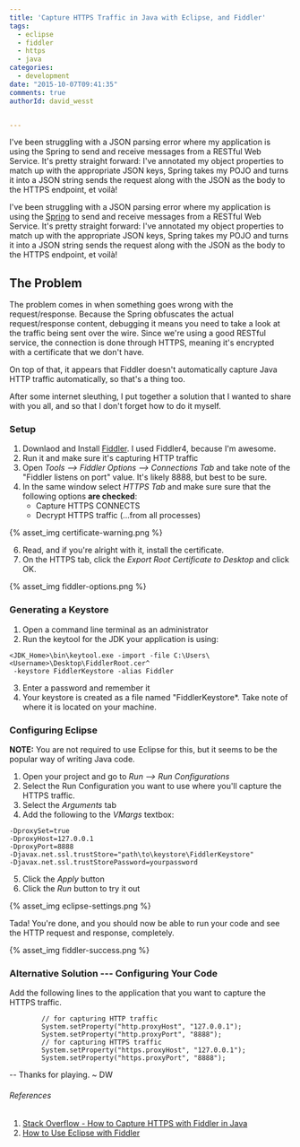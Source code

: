 ```yaml
---
title: 'Capture HTTPS Traffic in Java with Eclipse, and Fiddler'
tags:
  - eclipse
  - fiddler
  - https
  - java
categories:
  - development
date: "2015-10-07T09:41:35"
comments: true
authorId: david_wesst


---
```

I&#39;ve been struggling with a JSON parsing error where my application is using the Spring to send and receive messages from a RESTful Web Service. It&#39;s pretty straight forward: I&#39;ve annotated my object properties to match up with the appropriate JSON keys, Spring takes my POJO and turns it into a JSON string sends the request along with the JSON as the body to the HTTPS endpoint, et voilà!  
<!-- more -->


I've been struggling with a JSON parsing error where my application is using the [Spring](https://spring.io/guides/gs/consuming-rest/) to send and receive messages from a RESTful Web Service. It's pretty straight forward: I've annotated my object properties to match up with the appropriate JSON keys, Spring takes my POJO and turns it into a JSON string sends the request along with the JSON as the body to the HTTPS endpoint, et voilà!  

## The Problem

The problem comes in when something goes wrong with the request/response. Because the Spring obfuscates the actual request/response content, debugging it means you need to take a look at the traffic being sent over the wire. Since we're using a good RESTful service, the connection is done through HTTPS, meaning it's encrypted with a certificate that we don't have.

On top of that, it appears that Fiddler doesn't automatically capture Java HTTP traffic automatically, so that's a thing too.

After some internet sleuthing, I put together a solution that I wanted to share with you all, and so that I don't forget how to do it myself.

### Setup

1. Downlaod and Install [Fiddler](http://www.telerik.com/fiddler). I used Fiddler4, because I'm awesome.
2. Run it and make sure it's capturing HTTP traffic
3. Open *Tools --> Fiddler Options --> Connections Tab* and take note of the "Fiddler listens on port" value. It's likely 8888, but best to be sure.
4. In the same window select *HTTPS Tab* and make sure sure that the following options **are checked**:
	+ Capture HTTPS CONNECTS
	+ Decrypt HTTPS traffic (...from all processes)
		
{% asset_img certificate-warning.png %}
		
6. Read, and if you're alright with it, install the certificate.
5. On the HTTPS tab, click the *Export Root Certificate to Desktop* and click OK.

{% asset_img fiddler-options.png %}

### Generating a Keystore

1. Open a command line terminal as an administrator
2. Run the keytool for the JDK your application is using:
```
<JDK_Home>\bin\keytool.exe -import -file C:\Users\<Username>\Desktop\FiddlerRoot.cer^
 -keystore FiddlerKeystore -alias Fiddler
```
3. Enter a password and remember it
4. Your keystore is created as a file named "FiddlerKeystore*. Take note of where it is located on your machine.

### Configuring Eclipse

**NOTE:** You are not required to use Eclipse for this, but it seems to be the popular way of writing Java code.

1. Open your project and go to *Run --> Run Configurations*
2. Select the Run Configuration you want to use where you'll capture the HTTPS traffic.
3. Select the *Arguments* tab
4. Add the following to the *VMargs* textbox:
```
-DproxySet=true
-DproxyHost=127.0.0.1
-DproxyPort=8888
-Djavax.net.ssl.trustStore="path\to\keystore\FiddlerKeystore"
-Djavax.net.ssl.trustStorePassword=yourpassword
```
5. Click the *Apply* button
6. Click the *Run* button to try it out

{% asset_img eclipse-settings.png %}	

Tada! You're done, and you should now be able to run your code and see the HTTP request and response, completely.

{% asset_img fiddler-success.png %}
	
### Alternative Solution --- Configuring Your Code

Add the following lines to the application that you want to capture the HTTPS traffic.
```
		// for capturing HTTP traffic
		System.setProperty("http.proxyHost", "127.0.0.1");
		System.setProperty("http.proxyPort", "8888");
		// for capturing HTTPS traffic
		System.setProperty("https.proxyHost", "127.0.0.1");
		System.setProperty("https.proxyPort", "8888");
```
--
Thanks for playing. ~ DW

###### References

1. [Stack Overflow - How to Capture HTTPS with Fiddler in Java](http://stackoverflow.com/questions/8549749/how-to-capture-https-with-fiddler-in-java)
2. [How to Use Eclipse with Fiddler](http://codeketchup.blogspot.ca/2014/03/how-to-use-eclipse-with-fiddler-step-by.html)
